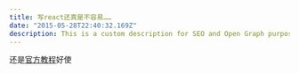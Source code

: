 ```yaml
---
title: 写react还真是不容易……
date: "2015-05-28T22:40:32.169Z"
description: This is a custom description for SEO and Open Graph purposes, rather than the default generated excerpt. Simply add a description field to the frontmatter.
---
```

还是[官方教程](https://www.gatsbyjs.com/docs/tutorial/getting-started/part-2/)好使

